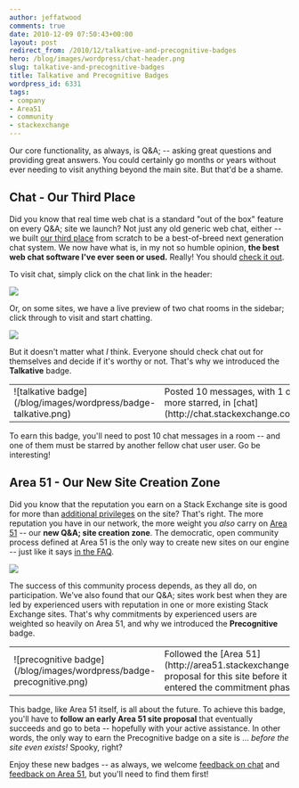 ```yaml
---
author: jeffatwood
comments: true
date: 2010-12-09 07:50:43+00:00
layout: post
redirect_from: /2010/12/talkative-and-precognitive-badges
hero: /blog/images/wordpress/chat-header.png
slug: talkative-and-precognitive-badges
title: Talkative and Precognitive Badges
wordpress_id: 6331
tags:
- company
- Area51
- community
- stackexchange
---
```


Our core functionality, as always, is Q&A; -- asking great questions and providing great answers. You could certainly go months or years without ever needing to visit anything beyond the main site. But that'd be a shame.



## Chat - Our Third Place



Did you know that real time web chat is a standard "out of the box" feature on every Q&A; site we launch? Not just any old generic web chat, either -- we built [our third place](http://blog.stackoverflow.com/2010/04/do-trilogy-sites-need-a-third-place/) from scratch to be a best-of-breed next generation chat system. We now have what is, in my not so humble opinion, **the best web chat software I've ever seen or used.** Really! You should [check it out](http://chat.stackexchange.com).

To visit chat, simply click on the chat link in the header:

![](/blog/images/wordpress/chat-header.png)

Or, on some sites, we have a live preview of two chat rooms in the sidebar; click through to visit and start chatting.

![](/blog/images/wordpress/chat-sidebar1.png)

But it doesn't matter what _I_ think. Everyone should check chat out for themselves and decide if it's worthy or not. That's why we introduced the **Talkative** badge.

<table >
<tr >
<td >![talkative badge](/blog/images/wordpress/badge-talkative.png)
<td >Posted 10 messages, with 1 or more starred, in [chat](http://chat.stackexchange.com)</tr>
</table>

To earn this badge, you'll need to post 10 chat messages in a room -- and one of them must be starred by another fellow chat user user. Go be interesting!



## Area 51 - Our New Site Creation Zone



Did you know that the reputation you earn on a Stack Exchange site is good for more than [additional privileges](http://blog.stackoverflow.com/2010/10/membership-has-its-privileges/) on the site? That's right. The more reputation you have in our network, the more weight you _also_ carry on [Area 51](http://area51.stackexchange.com) -- our **new Q&A; site creation zone**. The democratic, open community process defined at Area 51 is the only way to create new sites on our engine -- just like it says [in the FAQ](http://area51.stackexchange.com/faq). 

[![](http://blog.stackoverflow.com/wp-content/uploads/Area-51-Banner1.png)](http://area51.stackexchange.com)

The success of this community process depends, as they all do, on participation. We've also found that our Q&A; sites work best when they are led by experienced users with reputation in one or more existing Stack Exchange sites. That's why commitments by experienced users are weighted so heavily on Area 51, and why we introduced the **Precognitive** badge.

<table >
<tr >
<td >![precognitive badge](/blog/images/wordpress/badge-precognitive.png)
<td >Followed the [Area 51](http://area51.stackexchange.com) proposal for this site before it entered the commitment phase</tr>
</table>

This badge, like Area 51 itself, is all about the future. To achieve this badge, you'll have to **follow an early Area 51 site proposal** that eventually succeeds and go to beta -- hopefully with your active assistance. In other words, the only way to earn the Precognitive badge on a site is ... _before the site even exists!_ Spooky, right?

Enjoy these new badges -- as always, we welcome [feedback on chat](http://meta.stackoverflow.com/questions/ask?tags=discussion%20chat) and [feedback on Area 51](http://meta.stackoverflow.com/questions/ask?tags=discussion%20area51), but you'll need to find them first!

